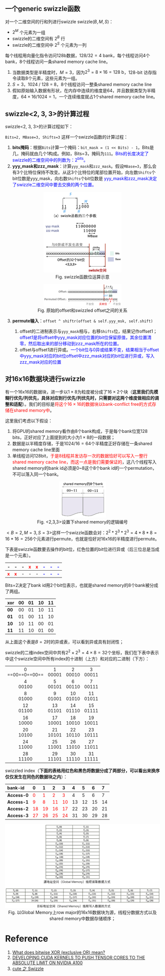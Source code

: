 ## 一个generic swizzle函数

对一个二维空间的行和列进行swizzle $\text{swizzle}(B,M,S)$：

- $2^M$ 个元素为一组
- swizzle的二维空间有 $2^B$ 行
- swizzle的二维空间中 $2^S$ 个元素为一列

每个线程用向量化指令访问128b数据，$128 / 32 = 4 \ \text{bank}$，每个线程访问4个bank，8个线程访问一条shared memory cache line。

1. 当数据类型是半精度时，$M=3$，因为$2^3=8 \times 16 = 128 \ \text{b}$，128-bit 访存指令读取8个元素，这些元素为一组。
1. $S = 3$，1024 / 128 = 8，8个线程访问一整条shared memory cache line
1. 假如原始输入数据有形状，在内存中连续的维度是64，并且数据类型为半精度，$64 \times 16 / 1024 = 1$，一个连续维度就占1个shared memory cache line。

## swizzle<2, 3, 3>的计算过程

swizzle<2, 3, 3>的计算过程如下：

`Bits=2, MBase=3, Shifts=3` 这样一个swizzle函数的计算过程：

1. **bits掩码**：根据`Bits`计算一个掩码：`bit_mask = (1 << Bits) - 1`，Bits是几，掩码就由几个1构成。例如，Bits=3，掩码为`111`。<font color="blue">Bits的长度决定了swizzle的二维空间中的列数为：$2^{\text{bits}}$。</font>
1. **yyy_mask和zzz_mask**：计算`yyy_mask`和`zzz_mask`。假设`MBase=3`，那么会有3个比特位保持不改变。从这3个比特位的尾部位置开始，向左数`Shifts`个bit位数是yyy_mask，向右数`Shifts`个bit位数是 <font color="blue">$\text{yyy\_mask}$和$\text{zzz\_mask}$决定了swizzle二维空间中要去交换的两个位置。</font>

<p align="center">
<img src="figures/swizzle_func.png" width=50%><br>
Fig. swizzle函数位运算示意
</p>

<p align="center">
<img src="figures/swizzled_offset.png" width=50%><br>
Fig. 原始的offset和swizzled offset之间的关系
</p>

3. **permute输入**：`offset ^ shiftr(offset & self.yyy_msk, self.shift)`

   1. offset的二进制表示与`yyy_mask`相与，右移`Shifts`位，结果记作offset1；<font color="blue">offset1是将offset中$\text{yyy\_mask}$对应位置的bit位保留原值，其余位置清零，然后取出来的部分移动到$\text{zzz\_mask}$所在的位置。</font>
   2. offset与offset1进行异或。<font color="blue">一个bit位与0异或结果不变，结果相当于offset中$\text{yyy\_mask}$对应的bit位offset中$\text{zzz\_mask}$对应的bit位进行异或，写入$\text{zzz\_mask}$对应的位置</font>

## 对16x16数据块进行swizzle

有一个16x16的数据块，进一步以$1 \times 8$为粒度被分成了$16 \times 2$个块（**这里我们先模糊行优先/列优先，具体对应到行优先/列优先时，只需要对这两个维度做相应的调整和适配**）。我们的目标是<font color=red>将这个$16 \times 16$的数据块以bank-conflict free的方式存储在shared memory中</font>。

这里我们考虑以下假设：

1. 将GPU的shared memory看作由8个bank构成，于是每个bank位宽128 bits，正好对应了上面提到的大小为$1\times 8$的一段数据；
1. 数据是以半精度存储，于是$1024/16=64$个半精度正好存储在一条shared memory cache line里面
1. 单线程访问128bit，<font color="red">于是8线程并发访存一次的数据恰好可以写入一整行shared memory cache line，而这一点是我们需要保证的</font>，这八个线程写入shared memory的bank id必须是0~8这个8个bank id的一个permutation，不可以落入同一个bank。

<p align="center">
<img src="figures/shared_memory_for_2-3-3.png" width=30%><br>
Fig. <2,3,3>设置下shared memory的逻辑编号
</p>

$<B=2,M=3,S=3>$这样一个swizzle函数会对：$2^2*2^3*2^3=4*8*8=16*16=256$个元素进行permute，也就是恰好对16x16的半精度进行permute。

下表是swizzle函数要去操作的bit位，红色位置的bit位进行异或（后三位总是当成是一个元素）。

|-|-|-|<font color="red">x</font>|<font color="red">x</font>|<font color=blue>-</font>|<font color=blue>-</font>|<font color=blue>-</font>|
|:--|:--|:--|:--|:--|:--|:--|:--|
|**<font color="red">x</font>**|**<font color="red">x<font>**|-|-|-|**<font color=blue>-</font>**|**<font color=blue>-</font>**|**<font color=blue>-</font>**|

Bits=2决定了bank id用2个bit位表示，也就是shared memory的8个bank被分成了两组。

|xor|00|01|10|11|
|:--|:--|:--|:--|:--|
|**00**|00|01|10|11|
|**01**|01|00|11|10|
|**10**|10|11|00|01|
|**11**|11|10|01|00|

从上面这个表是$B=2$时的异或表，可以看到异或具有封闭性；

swizzle的二维index空间中共有$2^2\times 2^3=4\times8=32$个坐标，我们在下表中表示中这个swizzle空间中所有index的十进制（上方）和对应的二进制（下方）：

|||||
|:--:|:--:|:--:|:--:|
|0<br>==00==0==00==|1<br>00001|2<br>00010|3<br>00011|
|4<br>00100|5<br>00101|6<br>00110|7<br>00111|
|8<br>01000|9<br>01001|10<br>01010|11<br>01011|
|12<br>01100|13<br>01101|14<br>01110|15<br>01111|
|16<br>10000|17<br>10001|18<br>10010|19<br>10011|
|20<br>10100|21<br>10101|22<br>10110|23<br>10111|
|24<br>11000|25<br>11001|26<br>11010|27<br>11011|
|28<br>11100|29<br>11101|30<br>11110|31<br>11111|

swizzled index（**下面的表格用红色和黑色将数据分成了两部分，可以看出来换序仅仅发生在同色的数据块之内**）：

|bank-id|0|1|2|3|4|5|6|7|
|:--|:--|:--|:--|:--|:--|:--|:--|:--|
|**Access-0**|<font color=red>0</font>|<font color=red>1</font>|<font color=red>2</font>|<font color=red>3</font>|4|5|6|7|
|**Access-1**|<font color=red>9</font>|<font color=red>8</font>|<font color=red>11</font>|<font color=red>10</font>|13|12|15|14|
|**Access-2**|<font color=red>18</font>|<font color=red>19</font>|<font color=red>16</font>|<font color=red>17</font>|22|23|20|21|
|**Access-3**|<font color=red>27</font>|<font color=red>26</font>|<font color=red>25</font>|<font color=red>24</font>|31|30|29|28|

<p align="center">
<img src="figures/store_to_shared_memory.png"><br>
Fig. 以Global Memory上row major的16x16数据块为源，线程分数据方式以及shared memory中数据存储顺序；
</p>

# Reference

1. [What does bitwise XOR (exclusive OR) mean?](https://stackoverflow.com/questions/6398427/what-does-bitwise-xor-exclusive-or-mean)
1. [DEVELOPING CUDA KERNELS TO PUSH TENSOR CORES TO THE ABSOLUTE LIMIT ON NVIDIA A100](https://developer.download.nvidia.com/video/gputechconf/gtc/2020/presentations/s21745-developing-cuda-kernels-to-push-tensor-cores-to-the-absolute-limit-on-nvidia-a100.pdf)
1. [cute 之 Swizzle](https://zhuanlan.zhihu.com/p/671419093)
